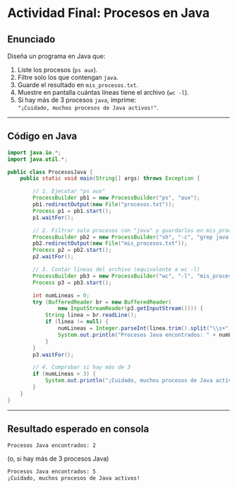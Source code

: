 # Actividad Final: Procesos en Java  

## Enunciado  
Diseña un programa en Java que:  
1. Liste los procesos (`ps aux`).  
2. Filtre solo los que contengan `java`.  
3. Guarde el resultado en `mis_procesos.txt`.  
4. Muestre en pantalla cuántas líneas tiene el archivo (`wc -l`).  
5. Si hay más de 3 procesos `java`, imprime:  
   `"¡Cuidado, muchos procesos de Java activos!"`.  

---

## Código en Java  

```java
import java.io.*;
import java.util.*;

public class ProcesosJava {
    public static void main(String[] args) throws Exception {

        // 1. Ejecutar "ps aux"
        ProcessBuilder pb1 = new ProcessBuilder("ps", "aux");
        pb1.redirectOutput(new File("procesos.txt"));
        Process p1 = pb1.start();
        p1.waitFor();

        // 2. Filtrar solo procesos con "java" y guardarlos en mis_procesos.txt
        ProcessBuilder pb2 = new ProcessBuilder("sh", "-c", "grep java procesos.txt");
        pb2.redirectOutput(new File("mis_procesos.txt"));
        Process p2 = pb2.start();
        p2.waitFor();

        // 3. Contar líneas del archivo (equivalente a wc -l)
        ProcessBuilder pb3 = new ProcessBuilder("wc", "-l", "mis_procesos.txt");
        Process p3 = pb3.start();

        int numLineas = 0;
        try (BufferedReader br = new BufferedReader(
                new InputStreamReader(p3.getInputStream()))) {
            String linea = br.readLine();
            if (linea != null) {
                numLineas = Integer.parseInt(linea.trim().split("\\s+")[0]);
                System.out.println("Procesos Java encontrados: " + numLineas);
            }
        }
        p3.waitFor();

        // 4. Comprobar si hay más de 3
        if (numLineas > 3) {
            System.out.println("¡Cuidado, muchos procesos de Java activos!");
        }
    }
}
````

---

## Resultado esperado en consola

```bash
Procesos Java encontrados: 2
```

(o, si hay más de 3 procesos Java)

```bash
Procesos Java encontrados: 5
¡Cuidado, muchos procesos de Java activos!
```
